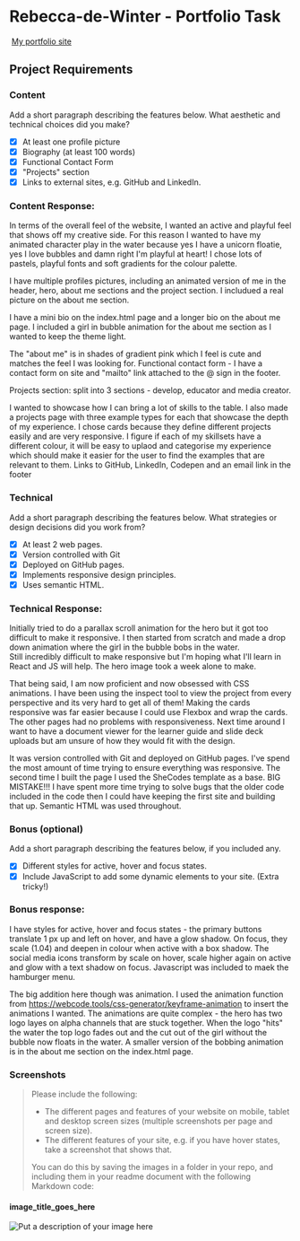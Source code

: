 #  Rebecca-de-Winter - Portfolio Task
​
[My portfolio site](https://rebecca-de-winter.github.io/)
​
## Project Requirements

### Content
 Add a short paragraph describing the features below. What aesthetic and technical choices did you make? 
- [x] At least one profile picture
- [x] Biography (at least 100 words)
- [x] Functional Contact Form
- [x] "Projects" section
- [x] Links to external sites, e.g. GitHub and LinkedIn.
​
### Content Response:
In terms of the overall feel of the website, I wanted an active and playful feel that shows off my creative side. For this reason I wanted to have my animated character play in the water because yes I have a unicorn floatie, yes I love bubbles and damn right I'm playful at heart!  I chose lots of pastels, playful fonts and soft gradients for the colour palette. <br>

I have multiple profiles pictures, including an animated version of me in the header, hero, about me sections and the project section. I includued a real picture on the about me section. <br>

I have a mini bio on the index.html page and a longer bio on the about me page. I included a girl in bubble animation for the about me section as I wanted to keep the theme light. 

The "about me" is in shades of gradient pink which I feel is cute and matches the feel I was looking for. 
Functional contact form - I have a contact form on site and "mailto" link attached to the @ sign in the footer.

Projects section: split into 3 sections - develop, educator and media creator. 

I wanted to showcase how I can bring a lot of skills to the table. I also made a projects page with three example types for each that showcase the depth of my experience. I chose cards because they define different projects easily and are very responsive. 
I figure if each of my skillsets have a different colour, it will be easy to uplaod and categorise my experience which should make it easier for the user to find the examples that are relevant to them.  Links to GitHub, LinkedIn, Codepen and an email link in the footer<br>


### Technical
 Add a short paragraph describing the features below. What strategies or design decisions did you work from? 
- [x] At least 2 web pages.
- [x] Version controlled with Git
- [x] Deployed on GitHub pages.
- [x] Implements responsive design principles.
- [x] Uses semantic HTML.

### Technical Response: 
Initially tried to do a parallax scroll animation for the hero but it got too difficult to make it responsive. I then started from scratch and made a drop down animation where the girl in the bubble bobs in the water.  
Still incredibly difficult to make responsive but I'm hoping what I'll learn in React and JS will help. 
The hero image took a week alone to make. 

That being said, I am now proficient and now obsessed with CSS animations. I have been using the inspect tool to view the project from every perspective and its very hard to get all of them! Making the cards responsive was far easier because I could use Flexbox and wrap the cards. The other pages had no problems with responsiveness. Next time around I want to have a document viewer for the learner guide and slide deck uploads but am unsure of how they would fit with the design.  <br>

It was version controlled with Git and deployed on GitHub pages. I've spend the most amount of time trying to ensure everything was responsive. The second time I built the page I used the SheCodes template as a base. BIG MISTAKE!!! I have spent more time trying to solve bugs that the older code included in the code then I could have keeping the first site and building that up. Semantic HTML was used throughout. 

### Bonus (optional)
 Add a short paragraph describing the features below, if you included any. 
- [x] Different styles for active, hover and focus states.
- [x] Include JavaScript to add some dynamic elements to your site. (Extra tricky!)
​
### Bonus response: 
I have styles for active, hover and focus states - the primary buttons translate 1 px up and left on hover, and have a glow shadow. On focus, they scale (1.04) and deepen in colour when active with a box shadow. 
The social media icons transform by scale on hover, scale higher again on active and glow with a text shadow on focus. Javascript was included to maek the hamburger menu.  

The big addition here though was animation. I used the animation function from https://webcode.tools/css-generator/keyframe-animation to insert the animations I wanted. The animations are quite complex - the hero has two logo layes on alpha channels that are stuck together. When the logo "hits" the water the top logo fades out and the cut out of the girl without the bubble now floats in the water. A smaller version of the bobbing animation is in the about me section on the index.html page. 

### Screenshots
> Please include the following:
> - The different pages and features of your website on mobile, tablet and desktop screen sizes (multiple screenshots per page and screen size).
> - The different features of your site, e.g. if you have hover states, take a screenshot that shows that.  
> 
> You can do this by saving the images in a folder in your repo, and including them in your readme document with the following Markdown code: 

####  image_title_goes_here 
![Put a description of your image here](./relative_path_to_file)
